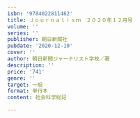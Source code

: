 ```yaml
---
isbn: '9784022811462'
title: Ｊｏｕｒｎａｌｉｓｍ　２０２０年１２月号
volume: ''
series: ''
publisher: 朝日新聞社
pubdate: '2020-12-10'
cover: ''
author: 朝日新聞ジャーナリスト学校／著
description: ''
price: '741'
genre: ''
target: 一般
format: 単行本
content: 社会科学総記

---
```

